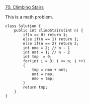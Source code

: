 [70. Climbing Stairs](https://leetcode.com/problems/climbing-stairs/)

This is a math problem.
```
class Solution {
    public int climbStairs(int n) {
        if(n == 0) return 1;
        else if(n == 1) return 1;
        else if(n == 2) return 2;
        int nmo = 2; // n - 1
        int nmt = 1; // n - 2
        int tmp  = 0;
        for(int i = 3; i <= n; i ++)
        {
            tmp = nmo + nmt;
            nmt = nmo;
            nmo = tmp;
        }
        return tmp;
    }
}
```
